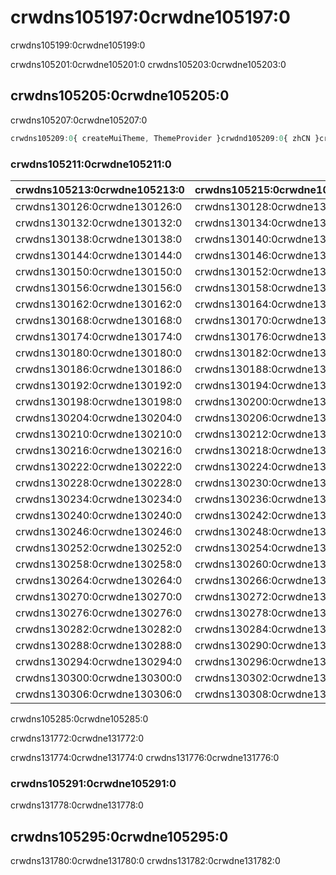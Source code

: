 # crwdns105197:0crwdne105197:0

<p class="description">crwdns105199:0crwdne105199:0</p>

crwdns105201:0crwdne105201:0 crwdns105203:0crwdne105203:0

## crwdns105205:0crwdne105205:0

crwdns105207:0crwdne105207:0

```jsx
crwdns105209:0{ createMuiTheme, ThemeProvider }crwdnd105209:0{ zhCN }crwdnd105209:0{ main: '#1976d2' }crwdnd105209:0{theme}crwdne105209:0
```

### crwdns105211:0crwdne105211:0

| crwdns105213:0crwdne105213:0 | crwdns105215:0crwdne105215:0 | crwdns105217:0crwdne105217:0   |
|:---------------------------- |:---------------------------- |:------------------------------ |
| crwdns130126:0crwdne130126:0 | crwdns130128:0crwdne130128:0 | `crwdns130130:0crwdne130130:0` |
| crwdns130132:0crwdne130132:0 | crwdns130134:0crwdne130134:0 | `crwdns130136:0crwdne130136:0` |
| crwdns130138:0crwdne130138:0 | crwdns130140:0crwdne130140:0 | `crwdns130142:0crwdne130142:0` |
| crwdns130144:0crwdne130144:0 | crwdns130146:0crwdne130146:0 | `crwdns130148:0crwdne130148:0` |
| crwdns130150:0crwdne130150:0 | crwdns130152:0crwdne130152:0 | `crwdns130154:0crwdne130154:0` |
| crwdns130156:0crwdne130156:0 | crwdns130158:0crwdne130158:0 | `crwdns130160:0crwdne130160:0` |
| crwdns130162:0crwdne130162:0 | crwdns130164:0crwdne130164:0 | `crwdns130166:0crwdne130166:0` |
| crwdns130168:0crwdne130168:0 | crwdns130170:0crwdne130170:0 | `crwdns130172:0crwdne130172:0` |
| crwdns130174:0crwdne130174:0 | crwdns130176:0crwdne130176:0 | `crwdns130178:0crwdne130178:0` |
| crwdns130180:0crwdne130180:0 | crwdns130182:0crwdne130182:0 | `crwdns130184:0crwdne130184:0` |
| crwdns130186:0crwdne130186:0 | crwdns130188:0crwdne130188:0 | `crwdns130190:0crwdne130190:0` |
| crwdns130192:0crwdne130192:0 | crwdns130194:0crwdne130194:0 | `crwdns130196:0crwdne130196:0` |
| crwdns130198:0crwdne130198:0 | crwdns130200:0crwdne130200:0 | `crwdns130202:0crwdne130202:0` |
| crwdns130204:0crwdne130204:0 | crwdns130206:0crwdne130206:0 | `crwdns130208:0crwdne130208:0` |
| crwdns130210:0crwdne130210:0 | crwdns130212:0crwdne130212:0 | `crwdns130214:0crwdne130214:0` |
| crwdns130216:0crwdne130216:0 | crwdns130218:0crwdne130218:0 | `crwdns130220:0crwdne130220:0` |
| crwdns130222:0crwdne130222:0 | crwdns130224:0crwdne130224:0 | `crwdns130226:0crwdne130226:0` |
| crwdns130228:0crwdne130228:0 | crwdns130230:0crwdne130230:0 | `crwdns130232:0crwdne130232:0` |
| crwdns130234:0crwdne130234:0 | crwdns130236:0crwdne130236:0 | `crwdns130238:0crwdne130238:0` |
| crwdns130240:0crwdne130240:0 | crwdns130242:0crwdne130242:0 | `crwdns130244:0crwdne130244:0` |
| crwdns130246:0crwdne130246:0 | crwdns130248:0crwdne130248:0 | `crwdns130250:0crwdne130250:0` |
| crwdns130252:0crwdne130252:0 | crwdns130254:0crwdne130254:0 | `crwdns130256:0crwdne130256:0` |
| crwdns130258:0crwdne130258:0 | crwdns130260:0crwdne130260:0 | `crwdns130262:0crwdne130262:0` |
| crwdns130264:0crwdne130264:0 | crwdns130266:0crwdne130266:0 | `crwdns130268:0crwdne130268:0` |
| crwdns130270:0crwdne130270:0 | crwdns130272:0crwdne130272:0 | `crwdns130274:0crwdne130274:0` |
| crwdns130276:0crwdne130276:0 | crwdns130278:0crwdne130278:0 | `crwdns130280:0crwdne130280:0` |
| crwdns130282:0crwdne130282:0 | crwdns130284:0crwdne130284:0 | `crwdns130286:0crwdne130286:0` |
| crwdns130288:0crwdne130288:0 | crwdns130290:0crwdne130290:0 | `crwdns130292:0crwdne130292:0` |
| crwdns130294:0crwdne130294:0 | crwdns130296:0crwdne130296:0 | `crwdns130298:0crwdne130298:0` |
| crwdns130300:0crwdne130300:0 | crwdns130302:0crwdne130302:0 | `crwdns130304:0crwdne130304:0` |
| crwdns130306:0crwdne130306:0 | crwdns130308:0crwdne130308:0 | `crwdns130310:0crwdne130310:0` |

crwdns105285:0crwdne105285:0

crwdns131772:0crwdne131772:0

crwdns131774:0crwdne131774:0 crwdns131776:0crwdne131776:0

### crwdns105291:0crwdne105291:0

crwdns131778:0crwdne131778:0

## crwdns105295:0crwdne105295:0

crwdns131780:0crwdne131780:0 crwdns131782:0crwdne131782:0

